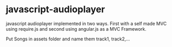 javascript-audioplayer
======================

javascript audioplayer implemented in two ways. First with a self made MVC using require.js and second using angular.js as a MVC Framework.

Put Songs in assets folder and name them track1, track2,...
